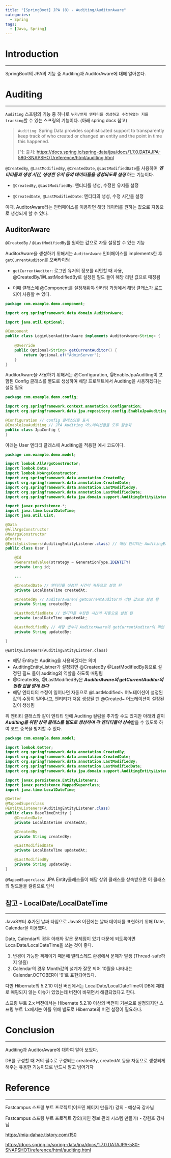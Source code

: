 ```yaml
---
title: "[SpringBoot] JPA (8) - Auditing/AuditorAware"
categories:
  - Spring
tags:
  - [Java, Spring]
---
```




# Introduction

---

SpringBoot의 JPA의 기능 중 Auditing과 AuditorAware에 대해 알아본다.



# Auditing

---

`Auditing` 스프링의 기능 중 하나로 `누가/언제 엔티티를 생성하고 수정하였는 지를 tracking`할 수 있는 스프링의 기능이다. (아래 spring docs 참고)

> `Auditing`: Spring Data provides sophisticated support to transparently keep track of who created or changed an entity and the point in time this happened.
>
> [^]: 출처: https://docs.spring.io/spring-data/jpa/docs/1.7.0.DATAJPA-580-SNAPSHOT/reference/html/auditing.html
>
> 

`@CreatedBy`, `@LastModifiedBy`, `@CreatedDate`, `@LastModifiedDate`를 사용하여 ***엔티티들의 생성 시간, 생성한 유저 등의 데이터들을 생성되도록 설정*** 하는 기능이다.

- `@CreatedBy`, `@LastModifiedBy`:  엔티티를 생성, 수정한 유저를 설정

- `@CreatedDate`, `@LastModifiedDate`:  엔티티의 생성, 수정 시간을 설정

이때, AuditorAware라는 인터페이스를 이용하면 해당 데이터를 원하는 값으로 자동으로 생성되게 할 수 있다.



## AuditorAware

`@CreatedBy` / `@LastModifiedBy`를 원하는 값으로 자동 설정할 수 있는 기능

AuditorAware을 생성하기 위해서는 `AuditorAware` 인터페이스를 implements한 후 `getCurrentAuditor`를 오버라이딩

- `getCurrentAuditor`: 로그인 유저의 정보를 리턴할 때 사용, @CreatedBy/@LastModifiedBy로 설정된 필드 들이 해당 리턴 값으로 매칭됨

- 이때 클래스에 @Component를 설정해줘야 런타임 과정에서 해당 클래스가 로드되어 사용할 수 있다. 

```java
package com.example.demo.component;

import org.springframework.data.domain.AuditorAware;

import java.util.Optional;

@Component
public class LoginUserAuditorAware implements AuditorAware<String> {
    
    @Override
    public Optional<String> getCurrentAuditor() {
        return Optional.of("AdminServer");
    }
}

```



AuditorAware을 사용하기 위해서는 @Configuration, @EnableJpaAuditing이 포함된 Config 클래스를 별도로 생성하여 해당 프로젝트에서 Auditing을 사용하겠다는 설정 필요

```java
package com.example.demo.config;

import org.springframework.context.annotation.Configuration;
import org.springframework.data.jpa.repository.config.EnableJpaAuditing;

@Configuration // config 클래스임을 표시
@EnableJpaAuditing // JPA Auditing 어노테이션들을 모두 활성화
public class JpaConfig {
}

```



아래는 User 엔티티 클래스에 Auditing을 적용한 예시 코드이다.

```java
package com.example.demo.model;

import lombok.AllArgsConstructor;
import lombok.Data;
import lombok.NoArgsConstructor;
import org.springframework.data.annotation.CreatedBy;
import org.springframework.data.annotation.CreatedDate;
import org.springframework.data.annotation.LastModifiedBy;
import org.springframework.data.annotation.LastModifiedDate;
import org.springframework.data.jpa.domain.support.AuditingEntityListener;

import javax.persistence.*;
import java.time.LocalDateTime;
import java.util.List;

@Data
@AllArgsConstructor
@NoArgsConstructor
@Entity
@EntityListeners(AuditingEntityListener.class) // 해당 엔티티는 AuditingEntityListner를 사용
public class User {

    @Id
    @GeneratedValue(strategy = GenerationType.IDENTITY)
    private Long id;

    ...

    @CreatedDate // 엔티티를 생성한 시간이 자동으로 설정 된
    private LocalDateTime createdAt;

    @CreatedBy // AuditorAware의 getCurrentAuditor의 리턴 값으로 설정 됨
    private String createdBy;

    @LastModifiedDate // 엔티티를 수정한 시간이 자동으로 설정 된
    private LocalDateTime updatedAt;

    @LastModifiedBy // 해당 변수가 AuditorAware의 getCurrentAuditor의 리턴 값으로 설정 됨
    private String updatedBy; 

}
```

`@EntityListeners(AuditingEntityListner.class)`

- 해당 Entity는 Auditing을 사용하겠다는 의미
- AuditingEntityListner가 설정되면 @CreatedBy @LastModifiedBy등으로 설정된 필드 들이 auditing의 역할을 하도록 매핑됨
- @CreatedBy, @LastModifiedBy은 ***AuditorAware의 getCurrentAuditor의 반환 값을 받게 된다***
- 해당 엔티티의 수정이 일어나면 자동으로 @LastModified~ 어노테이션이 설정된 값의 수정이 일어나고, 엔티티가 처음 생성될 땐 @Created~ 어노테이션이 설정된 값이 생성됨



위 엔티티 클래스와 같이 엔티티 안에 Auditing 컬럼을 추가할 수도 있지만 아래와 같이 ***Auditing을 위한 상위 클래스를 별도로 생성하여 각 엔티티들이 상속***받을 수 있도록 하여 코드 중복을 방지할 수 있다.

```java
package com.example.demo.model;

import lombok.Getter;
import org.springframework.data.annotation.CreatedBy;
import org.springframework.data.annotation.CreatedDate;
import org.springframework.data.annotation.LastModifiedBy;
import org.springframework.data.annotation.LastModifiedDate;
import org.springframework.data.jpa.domain.support.AuditingEntityListener;

import javax.persistence.EntityListeners;
import javax.persistence.MappedSuperclass;
import java.time.LocalDateTime;

@Getter
@MappedSuperclass
@EntityListeners(AuditingEntityListener.class)
public class BaseTimeEntity {
    @CreatedDate
    private LocalDateTime createdAt;

    @CreatedBy
    private String createdBy;

    @LastModifiedDate
    private LocalDateTime updatedAt;

    @LastModifiedBy
    private String updatedBy;
}

```

`@MappedSuperclass`: JPA Entity클래스들이 해당 상위 클래스를 상속받으면 이 클래스의 필드들을 컬럼으로 인식



## 참고 - LocalDate/LocalDateTime

---

Java8부터 추가된 날짜 타입으로 Java8 이전에는 날짜 데이터를 표현하기 위해 Date, Calendar을 이용했다.

Date, Calendar의 경우 아래와 같은 문제점이 있기 때문에 되도록이면 LocalDate/LocalDateTime을 쓰는 것이 좋다.

1. 변경이 가능한 객체이기 때문에 멀티스레드 환경에서 문제가 발생 (Thread-safe하지 않음)
2. Calendar의 경우 Month값의 설계가 잘못 되어 10월을 나타내는 Calendar.OCTOBER이 '9'로 표현되어있다.

다만 Hibernate의 5.2.10 이전 버전에서는 LocalDate/LocalDateTime이 DB에 제대로 매핑되지 않는 이슈가 있었는데 버전이 바뀌면서 해결되었다고 한다.

스프링 부트 2.x 버전에서는 Hibernate 5.2.10 이상의 버전이 기본으로 설정되지만 스프링 부트 1.x에서는 이를 위해 별도로 Hibernate의 버전 설정이 필요하다.

# Conclusion

---

Auditing과 AuditorAware에 대하여 알아 보았다.

DB를 구성할 때 거의 필수로 구성되는 createdBy, createdAt 등을 자동으로 생성되게 해주는 유용한 기능이므로 반드시 알고 넘어가자

# Reference

---

Fastcampus 스프링 부트 프로젝트(어드민 페이지 만들기) 강의 - 예상국 강사님

Fastcampus 스프링 부트 프로젝트 강의(지인 정보 관리 시스템 만들기) - 강현호 강사님

https://mia-dahae.tistory.com/150

https://docs.spring.io/spring-data/jpa/docs/1.7.0.DATAJPA-580-SNAPSHOT/reference/html/auditing.html
